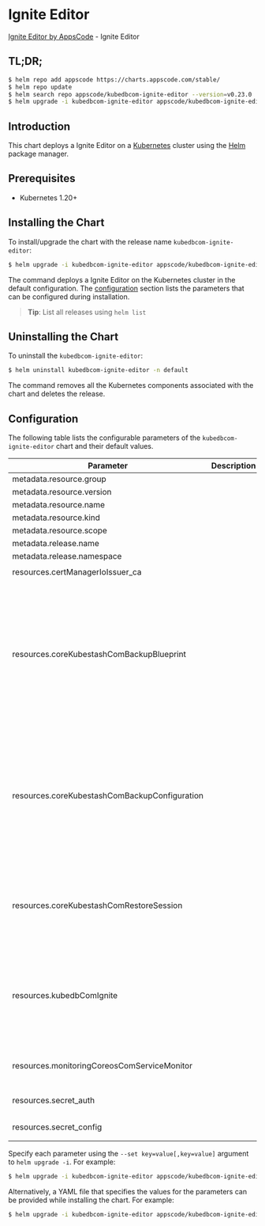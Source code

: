 # Ignite Editor

[Ignite Editor by AppsCode](https://appscode.com) - Ignite Editor

## TL;DR;

```bash
$ helm repo add appscode https://charts.appscode.com/stable/
$ helm repo update
$ helm search repo appscode/kubedbcom-ignite-editor --version=v0.23.0
$ helm upgrade -i kubedbcom-ignite-editor appscode/kubedbcom-ignite-editor -n default --create-namespace --version=v0.23.0
```

## Introduction

This chart deploys a Ignite Editor on a [Kubernetes](http://kubernetes.io) cluster using the [Helm](https://helm.sh) package manager.

## Prerequisites

- Kubernetes 1.20+

## Installing the Chart

To install/upgrade the chart with the release name `kubedbcom-ignite-editor`:

```bash
$ helm upgrade -i kubedbcom-ignite-editor appscode/kubedbcom-ignite-editor -n default --create-namespace --version=v0.23.0
```

The command deploys a Ignite Editor on the Kubernetes cluster in the default configuration. The [configuration](#configuration) section lists the parameters that can be configured during installation.

> **Tip**: List all releases using `helm list`

## Uninstalling the Chart

To uninstall the `kubedbcom-ignite-editor`:

```bash
$ helm uninstall kubedbcom-ignite-editor -n default
```

The command removes all the Kubernetes components associated with the chart and deletes the release.

## Configuration

The following table lists the configurable parameters of the `kubedbcom-ignite-editor` chart and their default values.

|                   Parameter                   | Description |                                                                                                                                                                                                                                                                                                                                                                                                                                                                                                                                                                                                                                                                                             Default                                                                                                                                                                                                                                                                                                                                                                                                                                                                                                                                                                                                                                                                                             |
|-----------------------------------------------|-------------|-------------------------------------------------------------------------------------------------------------------------------------------------------------------------------------------------------------------------------------------------------------------------------------------------------------------------------------------------------------------------------------------------------------------------------------------------------------------------------------------------------------------------------------------------------------------------------------------------------------------------------------------------------------------------------------------------------------------------------------------------------------------------------------------------------------------------------------------------------------------------------------------------------------------------------------------------------------------------------------------------------------------------------------------------------------------------------------------------------------------------------------------------------------------------------------------------------------------------------------------------------------------------------------------------------------------------------------------------------------------------------------------------|
| metadata.resource.group                       |             | <code>kubedb.com</code>                                                                                                                                                                                                                                                                                                                                                                                                                                                                                                                                                                                                                                                                                                                                                                                                                                                                                                                                                                                                                                                                                                                                                                                                                                                                                                                                                                         |
| metadata.resource.version                     |             | <code>v1alpha2</code>                                                                                                                                                                                                                                                                                                                                                                                                                                                                                                                                                                                                                                                                                                                                                                                                                                                                                                                                                                                                                                                                                                                                                                                                                                                                                                                                                                           |
| metadata.resource.name                        |             | <code>ignites</code>                                                                                                                                                                                                                                                                                                                                                                                                                                                                                                                                                                                                                                                                                                                                                                                                                                                                                                                                                                                                                                                                                                                                                                                                                                                                                                                                                                            |
| metadata.resource.kind                        |             | <code>Ignite</code>                                                                                                                                                                                                                                                                                                                                                                                                                                                                                                                                                                                                                                                                                                                                                                                                                                                                                                                                                                                                                                                                                                                                                                                                                                                                                                                                                                             |
| metadata.resource.scope                       |             | <code>Namespaced</code>                                                                                                                                                                                                                                                                                                                                                                                                                                                                                                                                                                                                                                                                                                                                                                                                                                                                                                                                                                                                                                                                                                                                                                                                                                                                                                                                                                         |
| metadata.release.name                         |             | <code>RELEASE-NAME</code>                                                                                                                                                                                                                                                                                                                                                                                                                                                                                                                                                                                                                                                                                                                                                                                                                                                                                                                                                                                                                                                                                                                                                                                                                                                                                                                                                                       |
| metadata.release.namespace                    |             | <code>default</code>                                                                                                                                                                                                                                                                                                                                                                                                                                                                                                                                                                                                                                                                                                                                                                                                                                                                                                                                                                                                                                                                                                                                                                                                                                                                                                                                                                            |
| resources.certManagerIoIssuer_ca              |             | <code>{"apiVersion":"cert-manager.io/v1","kind":"Issuer","metadata":{"name":"ignite-ca","namespace":"demo"},"spec":{"ca":{"secretName":"ignite-ca"}}}</code>                                                                                                                                                                                                                                                                                                                                                                                                                                                                                                                                                                                                                                                                                                                                                                                                                                                                                                                                                                                                                                                                                                                                                                                                                                    |
| resources.coreKubestashComBackupBlueprint     |             | <code>{"apiVersion":"core.kubestash.com/v1alpha1","kind":"BackupBlueprint","metadata":{"name":"ignite","namespace":"demo"},"spec":{"backupConfigurationTemplate":{"backends":[{"name":"ignite-backend","retentionPolicy":{"name":"ignite-retention-policy","namespace":"demo"},"storageRef":{"name":"ignite-storage","namespace":"demo"}}],"sessions":[{"addon":{"jobTemplate":{"spec":{"containerSecurityContext":{"allowPrivilegeEscalation":false,"capabilities":{"drop":["ALL"]},"runAsGroup":0,"runAsNonRoot":true,"runAsUser":70,"seccompProfile":{"type":"RuntimeDefault"}},"nodeSelector":{"kubernetes.io/os":"linux"}}},"name":"ignite-addon","tasks":[{"name":"logical-backup"}]},"name":"ignite-frequent-backup","repositories":[{"backend":"ignite-backend","directory":"/mongo-repo","encryptionSecret":{"name":"ignite-encryption-secret","namespace":"demo"},"name":"ignite-repo"}],"scheduler":{"failedJobsHistoryLimit":4,"jobTemplate":{"backoffLimit":2,"template":{"spec":{"containerSecurityContext":{"allowPrivilegeEscalation":false,"capabilities":{"drop":["ALL"]},"runAsGroup":0,"runAsNonRoot":true,"runAsUser":70,"seccompProfile":{"type":"RuntimeDefault"}},"nodeSelector":{"kubernetes.io/os":"linux"}}}},"schedule":"0 */2 * * *","successfulJobsHistoryLimit":2},"sessionHistoryLimit":3}]},"usagePolicy":{"allowedNamespaces":{"from":"Same"}}}}</code>       |
| resources.coreKubestashComBackupConfiguration |             | <code>{"apiVersion":"core.kubestash.com/v1alpha1","kind":"BackupConfiguration","metadata":{"name":"ignite","namespace":"demo"},"spec":{"backends":[{"name":"ignite-backend","retentionPolicy":{"name":"ignite-retention-policy","namespace":"demo"},"storageRef":{"name":"ignite-storage","namespace":"demo"}}],"sessions":[{"addon":{"jobTemplate":{"spec":{"containerSecurityContext":{"allowPrivilegeEscalation":false,"capabilities":{"drop":["ALL"]},"runAsGroup":0,"runAsNonRoot":true,"runAsUser":70,"seccompProfile":{"type":"RuntimeDefault"}},"nodeSelector":{"kubernetes.io/os":"linux"}}},"name":"ignite-addon","tasks":[{"name":"logical-backup"}]},"name":"ignite-frequent-backup","repositories":[{"backend":"ignite-backend","directory":"/mongo-repo","encryptionSecret":{"name":"ignite-encryption-secret","namespace":"demo"},"name":"ignite-repo"}],"scheduler":{"failedJobsHistoryLimit":4,"jobTemplate":{"backoffLimit":2,"template":{"spec":{"containerSecurityContext":{"allowPrivilegeEscalation":false,"capabilities":{"drop":["ALL"]},"runAsGroup":0,"runAsNonRoot":true,"runAsUser":70,"seccompProfile":{"type":"RuntimeDefault"}},"nodeSelector":{"kubernetes.io/os":"linux"}}}},"schedule":"0 */2 * * *","successfulJobsHistoryLimit":2},"sessionHistoryLimit":3}],"target":{"apiGroup":"kubedb.com","kind":"Ignite","name":"ignite","namespace":"demo"}}}</code> |
| resources.coreKubestashComRestoreSession      |             | <code>{"apiVersion":"core.kubestash.com/v1alpha1","kind":"RestoreSession","metadata":{"name":"ignite","namespace":"demo"},"spec":{"addon":{"containerRuntimeSettings":{"securityContext":{"allowPrivilegeEscalation":false,"capabilities":{"drop":["ALL"]},"runAsGroup":0,"runAsNonRoot":true,"runAsUser":70,"seccompProfile":{"type":"RuntimeDefault"}}},"jobTemplate":{"spec":{"nodeSelector":{"kubernetes.io/os":"linux"},"securityContext":{"runAsGroup":0,"runAsUser":70}}},"name":"ignite-addon","tasks":[{"name":"logical-backup-restore"}]},"dataSource":{"encryptionSecret":{"name":"ignite-encryption-secret","namespace":"demo"},"repository":"ignite-repo","snapshot":"latest"},"target":{"apiGroup":"kubedb.com","kind":"Ignite","name":"ignite","namespace":"demo"}}}</code>                                                                                                                                                                                                                                                                                                                                                                                                                                                                                                                                                                                                      |
| resources.kubedbComIgnite                     |             | <code>{"apiVersion":"kubedb.com/v1alpha2","kind":"Ignite","metadata":{"name":"ignite","namespace":"ignite"},"spec":{"deletionPolicy":"Halt","podTemplate":{"spec":{"containers":[{"name":"ignite","resources":{"requests":{"cpu":"700m","memory":"1200Mi"}}}],"nodeSelector":{"app":"kubedb","component":"ignite-database","instance":"ignite"},"tolerations":[{"effect":"NoSchedule","key":"app","operator":"Equal","value":"kubedb"},{"effect":"NoSchedule","key":"instance","operator":"Equal","value":"ignite"},{"effect":"NoSchedule","key":"component","operator":"Equal","value":"ignite-database"},{"effect":"NoSchedule","key":"nodepool_type","operator":"Equal","value":"n2-standard-2"}]}},"replicas":3,"serviceTemplates":[{"alias":"primary","spec":{"type":"LoadBalancer"}}],"storage":{"accessModes":["ReadWriteOnce"],"resources":{"requests":{"storage":"100Mi"}}},"version":"3.8.3"}}</code>                                                                                                                                                                                                                                                                                                                                                                                                                                                                                 |
| resources.monitoringCoreosComServiceMonitor   |             | <code>{"apiVersion":"monitoring.coreos.com/v1","kind":"ServiceMonitor","metadata":{"name":"ignite","namespace":"demo"},"spec":{"endpoints":[{"honorLabels":true,"interval":"30s","path":"/metrics","port":"metrics"}],"namespaceSelector":{"matchNames":["demo"]},"selector":{"matchLabels":{"app.kubernetes.io/instance":"ignite","app.kubernetes.io/name":"ignites.kubedb.com"}}}}</code>                                                                                                                                                                                                                                                                                                                                                                                                                                                                                                                                                                                                                                                                                                                                                                                                                                                                                                                                                                                                     |
| resources.secret_auth                         |             | <code>{"apiVersion":"v1","kind":"Secret","metadata":{"name":"ignite-auth","namespace":"demo"},"stringData":{"password":"thisIs1StrongPassword","username":"root"},"type":"Opaque"}</code>                                                                                                                                                                                                                                                                                                                                                                                                                                                                                                                                                                                                                                                                                                                                                                                                                                                                                                                                                                                                                                                                                                                                                                                                       |
| resources.secret_config                       |             | <code>{"apiVersion":"v1","kind":"Secret","metadata":{"name":"ignite-config","namespace":"demo"},"stringData":{"ignite.cnf":"[mysqld]\nmax_connections = 200\nread_buffer_size = 1048576\n"},"type":"Opaque"}</code>                                                                                                                                                                                                                                                                                                                                                                                                                                                                                                                                                                                                                                                                                                                                                                                                                                                                                                                                                                                                                                                                                                                                                                             |


Specify each parameter using the `--set key=value[,key=value]` argument to `helm upgrade -i`. For example:

```bash
$ helm upgrade -i kubedbcom-ignite-editor appscode/kubedbcom-ignite-editor -n default --create-namespace --version=v0.23.0 --set metadata.resource.group=kubedb.com
```

Alternatively, a YAML file that specifies the values for the parameters can be provided while
installing the chart. For example:

```bash
$ helm upgrade -i kubedbcom-ignite-editor appscode/kubedbcom-ignite-editor -n default --create-namespace --version=v0.23.0 --values values.yaml
```
